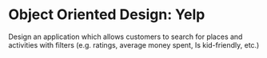 # Object Oriented Design: Yelp

Design an application which allows customers to search for places and activities with filters (e.g. ratings, average money spent, Is kid-friendly, etc.)

